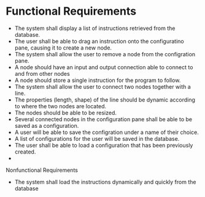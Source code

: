 <h1>Functional Requirements</h1>
  <ul>
    <li>The system shall display a list of instructions retrieved from the database.</li>
    <li>The user shall be able to drag an instruction onto the configuratino pane, causing it to create a new node.</li>
    <li>The system shall allow the user to remove a node from the configration pane.</li>
    <li>A node should have an input and output connection able to connect to and from other nodes</li>
    <li>A node should store a single instruction for the program to follow.</li>
    <li>The system shall allow the user to connect two nodes together with a line.</li>
    <li>The properties (length, shape) of the line should be dynamic according to where the two nodes are located.</li>
    <li>The nodes should be able to be resized.</li>
    <li>Several connected nodes in the configuration pane shall be able to be saved as a configuration.</li>
    <li>A user will be able to save the configration under a name of their choice.</li>
    <li>A list of configurations for the user will be saved in the database.</li>
    <li>The user shall be able to load a configuration that has been previously created.</li>
    <li></li>
  </ul
<h1>Nonfunctional Requirements</h1>
  <ul>
    <li>The system shall load the instructions dynamically and quickly from the database</li>
   </ul
